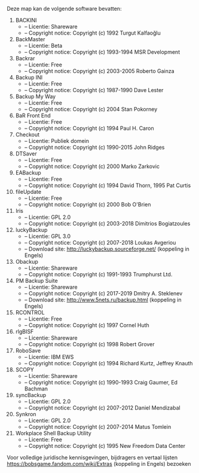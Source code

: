 ﻿Deze map kan de volgende software bevatten:

1. BACKINI
   - – Licentie: Shareware
   - – Copyright notice: Copyright (c) 1992 Turgut Kalfaoğlu
2. BackMaster
   - – Licentie: Beta
   - – Copyright notice: Copyright (c) 1993-1994 MSR Development
3. Backrar
   - – Licentie: Free
   - – Copyright notice: Copyright (c) 2003-2005 Roberto Gainza
4. Backup INI
   - – Licentie: Free
   - – Copyright notice: Copyright (c) 1987-1990 Dave Lester
5. Backup My Way
   - – Licentie: Free
   - – Copyright notice: Copyright (c) 2004 Stan Pokorney
6. BaR Front End
   - – Licentie: Free
   - – Copyright notice: Copyright (c) 1994 Paul H. Caron
7. Checkout
   - – Licentie: Publiek domein
   - – Copyright notice: Copyright (c) 1990-2015 John Ridges
8. DTSaver
   - – Licentie: Free
   - – Copyright notice: Copyright (c) 2000 Marko Zarkovic
9. EABackup
   - – Licentie: Free
   - – Copyright notice: Copyright (c) 1994 David Thorn, 1995 Pat Curtis
10. fileUpdate
    - – Licentie: Free
    - – Copyright notice: Copyright (c) 2000 Bob O'Brien
11. Iris
    - – Licentie: GPL 2.0
    - – Copyright notice: Copyright (c) 2003-2018 Dimitrios Bogiatzoules
12. luckyBackup
    - – Licentie: GPL 3.0
    - – Copyright notice: Copyright (c) 2007-2018 Loukas Avgeriou
    - – Download site: http://luckybackup.sourceforge.net/ (koppeling in Engels)
13. Obackup
    - – Licentie: Shareware
    - – Copyright notice: Copyright (c) 1991-1993 Trumphurst Ltd.
14. PM Backup Suite
    - – Licentie: Shareware
    - – Copyright notice: Copyright (c) 2017-2019 Dmitry A. Steklenev
    - – Download site: http://www.5nets.ru/backup.html (koppeling in Engels)
15. RCONTROL
    - – Licentie: Free
    - – Copyright notice: Copyright (c) 1997 Cornel Huth
16. rlgBISF
    - – Licentie: Shareware
    - – Copyright notice: Copyright (c) 1998 Robert Grover
17. RoboSave
    - – Licentie: IBM EWS
    - – Copyright notice: Copyright (c) 1994 Richard Kurtz, Jeffrey Knauth
18. SCOPY
    - – Licentie: Shareware
    - – Copyright notice: Copyright (c) 1990-1993 Craig Gaumer, Ed Bachman
19. syncBackup
    - – Licentie: GPL 2.0
    - – Copyright notice: Copyright (c) 2007-2012 Daniel Mendizabal
20. Synkron
    - – Licentie: GPL 2.0
    - – Copyright notice: Copyright (c) 2007-2014 Matus Tomlein
21. Workplace Shell Backup Utility
    - – Licentie: Free
    - – Copyright notice: Copyright (c) 1995 New Freedom Data Center

Voor volledige juridische kennisgevingen, bijdragers en vertaal lijsten https://bobsgame.fandom.com/wiki/Extras (koppeling in Engels) bezoeken
